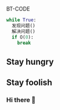 BT-CODE
```python
while True:
  发现问题()
  解决问题()
  if O(0):
    break
```
## Stay hungry 
## Stay foolish
### Hi there 👋

<!--
**Iv-0-vI/Iv-0-vI** is a ✨ _special_ ✨ repository because its `README.md` (this file) appears on your GitHub profile.

Here are some ideas to get you started:

- 🔭 I’m currently working on ...
- 🌱 I’m currently learning ...
- 👯 I’m looking to collaborate on ...
- 🤔 I’m looking for help with ...
- 💬 Ask me about ...
- 📫 How to reach me: ...
- 😄 Pronouns: ...
- ⚡ Fun fact: ...
-->
